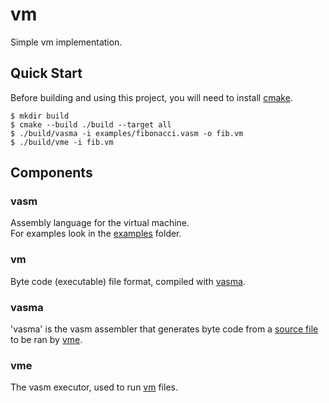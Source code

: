 # vm
Simple vm implementation.

## Quick Start
Before building and using this project, you will need to install [cmake](https://cmake.org/).

```console
$ mkdir build
$ cmake --build ./build --target all
$ ./build/vasma -i examples/fibonacci.vasm -o fib.vm
$ ./build/vme -i fib.vm
```

## Components

### vasm

Assembly language for the virtual machine.  
For examples look in the [examples](https://github.com/TitanHZZ/vm/tree/main/examples) folder.

### vm

Byte code (executable) file format, compiled with [vasma](#vasma).

### vasma

'vasma' is the vasm assembler that generates byte code from a [source file](https://github.com/TitanHZZ/vm/tree/main/examples) to be ran by [vme](#vme).

### vme

The vasm executor, used to run [vm](#vm-1) files.
